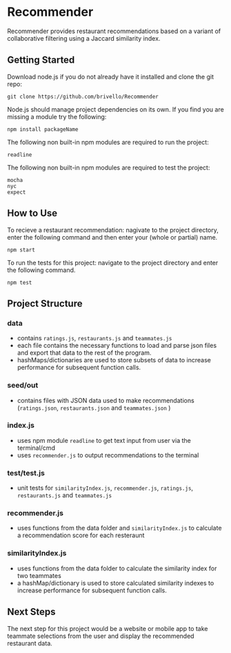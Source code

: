 # Recommender
Recommender provides restaurant recommendations based on a variant of collaborative filtering using a Jaccard similarity index. 

## Getting Started
Download node.js if you do not already have it installed and clone the git repo:
```
git clone https://github.com/brivello/Recommender

```
Node.js should manage project dependencies on its own. If you find you are missing a module try the following:
```
npm install packageName

```
The following non built-in npm modules are required to run the project:

```
readline

```
The following non built-in npm modules are required to test the project:
```
mocha
nyc
expect

```

## How to Use

To recieve a restaurant recommendation: nagivate to the project directory, enter the following command and then enter your (whole or partial) name.
```
npm start

```
To run the tests for this project: navigate to the project directory and enter the following command.
```
npm test

```

## Project Structure
### data
- contains `ratings.js`, `restaurants.js` and `teammates.js`
- each file contains the necessary functions to load and parse json files and export that data to the rest of the program.
- hashMaps/dictionaries are used to store subsets of data to increase performance for subsequent function calls.

### seed/out
- contains files with JSON data used to make recommendations (`ratings.json`, `restaurants.json` and `teammates.json` )

### index.js
- uses npm module `readline` to get text input from user via the terminal/cmd
- uses `recommender.js` to output recommendations to the terminal

### test/test.js
- unit tests for `similarityIndex.js`, `recommender.js`, `ratings.js`, `restaurants.js` and `teammates.js`

### recommender.js
- uses functions from the data folder and `similarityIndex.js` to calculate a recommendation score for each resteraunt

### similarityIndex.js
- uses functions from the data folder to calculate the similarity index for two teammates
- a hashMap/dictionary is used to store calculated similarity indexes to increase performance for subsequent function calls.

## Next Steps
The next step for this project would be a website or mobile app to take teammate selections from the user and display the recommended restaurant data.
